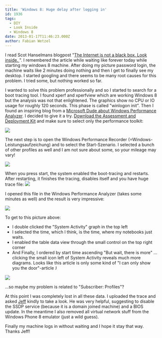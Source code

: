```yaml
---
title: 'Windows 8: Huge delay after logging in'
id: 1936
tags:
  - DIY
  - Look Inside
  - Windows 8
date: 2013-01-17T11:46:23.000Z
author: Fabian Wetzel
---
```


I read Scot Hanselmans blogpost "[The Internet is not a black box. Look inside. ](http://www.hanselman.com/blog/TheInternetIsNotABlackBoxLookInside.aspx)". I remembered the article while waiting like forever today while starting my windows 8 machine. After doing my picture password login, the machine waits like 2 minutes doing nothing and then I get to finally see my desktop. I started googling and there seems to be many root causes for this problem. I tried some, but nothing worked so far.

I wanted to solve this problem professionally and so I started to search for a boot tracing tool. I found xperf and xperfview which are working Windows 8 but the analysis was not that enlightened. The graphics show no CPU or IO usage for roughly 120 seconds. This phase is called "winlogon init". Then I found an inspiring blog from a [Microsoft Dude about Windows Performance Analyzer](http://blogs.technet.com/b/jeff_stokes/archive/2012/06/29/what-is-windows-performance-analyzer-all-about-and-why-should-you-use-it-instead-of-xperfview.aspx). I decided to give it a try. [Download the Assessment and Deployment Kit](http://www.microsoft.com/de-de/download/details.aspx?id=30652) and make sure to select only the performance toolkit:

![](https://az275061.vo.msecnd.net/blogmedia/2013/01/011713_1011_Windows8Hug1.png)

The next step is to open the Windows Performance Recorder (=Windows-Leistungsaufzeichung) and to select the Start-Szenario. I selected a bunch of other profiles as well and I am not sure about some, so your mileage may vary!

![](https://az275061.vo.msecnd.net/blogmedia/2013/01/011713_1011_Windows8Hug2.png)

When you press start, the system enabled the boot-tracing and restarts. After restarting, it finishes the tracing, disables itself and you have huge trace file: ![](https://az275061.vo.msecnd.net/blogmedia/2013/01/011713_1011_Windows8Hug3.png)

I opened this file in the Windows Performance Analyzer (takes some minutes as well) and the result is very impressive:

![](https://az275061.vo.msecnd.net/blogmedia/2013/01/011713_1011_Windows8Hug4.png)

To get to this picture above:

*   I double clicked the "System Activity" graph in the top left
*   I selected the time, which I think, is the time, where my notebooks just waits.
*   I enabled the table data view through the small control on the top right corner
*   And Finally, I ordered by start time ascending
"But wait, there is more" … clicking the small icon left of System Activity reveals much more diagrams. Looks like this article is only some kind of "I can only show you the door"-article <span style="font-family: Wingdings;">J</span>

![](https://az275061.vo.msecnd.net/blogmedia/2013/01/011713_1011_Windows8Hug5.png)

…so maybe my problem is related to "Subscriber: Profiles"?

At this point I was completely lost in all these data. I uploaded the trace and asked [Jeff](http://blogs.technet.com/b/jeff_stokes/) kindly to take a look. He was very helpful, suggesting to disable the SSDP service (because it is a domain joined machine) and a BIOS update. In the meantime I also removed all virtual network stuff from the Windows Phone 8 emulator (just a wild guess).

Finally my machine logs in without waiting and I hope it stay that way. Thanks Jeff!


